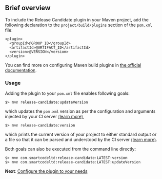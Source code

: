 ## Brief overview

To include the Release Candidate plugin in your Maven project, add the following declaration
to the `project/build/plugins` section of the `pom.xml` file:

```maven pom
<plugin>
  <groupId>@GROUP_ID</groupId>
  <artifactId>@ARTIFACT_ID</artifactId>
  <version>@VERSION</version>
</plugin>
```

You can find more on configuring Maven build plugins in [the official documentation](https://maven.apache.org/guides/mini/guide-configuring-plugins.html#Configuring_Build_Plugins).

### Usage

Adding the plugin to your `pom.xml` file enables following goals:

```
$> mvn release-candidate:updateVersion
```
which updates the `pom.xml` version as per the configuration and arguments injected by your CI server
[(learn more)](updateVersion-mojo.html),

```
$> mvn release-candidate:version
```
which prints the current version of your project to either standard output or a file so that it can be parsed
and understood by the CI server [(learn more)](version-mojo.html).

Both goals can also be executed from the command line directly:

```
$> mvn com.smartcodeltd:release-candidate:LATEST:version
$> mvn com.smartcodeltd:release-candidate:LATEST:updateVersion
```

**Next**: [Configure the plugin to your needs](/getting-started.html)